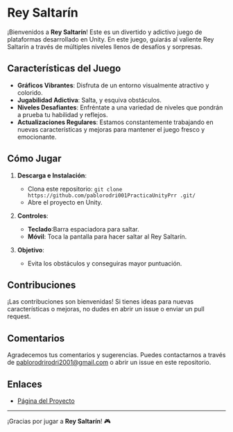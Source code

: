# Rey Saltarín

¡Bienvenidos a **Rey Saltarín**! Este es un divertido y adictivo juego de plataformas desarrollado en Unity. En este juego, guiarás al valiente Rey Saltarín a través de múltiples niveles llenos de desafíos y sorpresas.

## Características del Juego

- **Gráficos Vibrantes**: Disfruta de un entorno visualmente atractivo y colorido.
- **Jugabilidad Adictiva**: Salta, y esquiva obstáculos.
- **Niveles Desafiantes**: Enfréntate a una variedad de niveles que pondrán a prueba tu habilidad y reflejos.
- **Actualizaciones Regulares**: Estamos constantemente trabajando en nuevas características y mejoras para mantener el juego fresco y emocionante.

## Cómo Jugar

1. **Descarga e Instalación**:
    - Clona este repositorio: `git clone https://github.com/pablorodri001PracticaUnityPrr
.git/`
    - Abre el proyecto en Unity.

2. **Controles**:
    - **Teclado**:Barra espaciadora para saltar.
    - **Móvil**: Toca la pantalla para hacer saltar al Rey Saltarín.

3. **Objetivo**:
    -  Evita los obstáculos y conseguiras mayor puntuación.



## Contribuciones

¡Las contribuciones son bienvenidas! Si tienes ideas para nuevas características o mejoras, no dudes en abrir un issue o enviar un pull request.

## Comentarios

Agradecemos tus comentarios y sugerencias. Puedes contactarnos a través de pablorodrirodri2001@gmail.com o abrir un issue en este repositorio.



## Enlaces

- [Página del Proyecto](https://github.com/pablorodri001/PracticaUnityPrr)


---

¡Gracias por jugar a **Rey Saltarín**! 🎮
